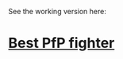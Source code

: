 See the working version here:

# [Best PfP fighter](https://fishenzone-freecodecamp.github.io/best-pound-for-pound/)


